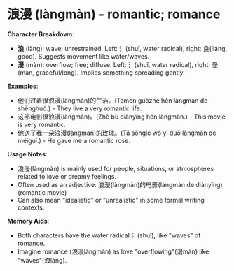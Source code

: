 # **浪漫 (làngmàn) - romantic; romance**

**Character Breakdown**:  
- **浪** (làng): wave; unrestrained. Left: 氵(shuǐ, water radical), right: 良(liáng, good). Suggests movement like water/waves.  
- **漫** (màn): overflow; free; diffuse. Left: 氵(shuǐ, water radical), right: 曼(màn, graceful/long). Implies something spreading gently.

**Examples**:  
- 他们过着很浪漫(làngmàn)的生活。(Tāmen guòzhe hěn làngmàn de shēnghuó.) - They live a very romantic life.  
- 这部电影很浪漫(làngmàn)。(Zhè bù diànyǐng hěn làngmàn.) - This movie is very romantic.  
- 他送了我一朵浪漫(làngmàn)的玫瑰。(Tā sòngle wǒ yì duǒ làngmàn de méiguī.) - He gave me a romantic rose.

**Usage Notes**:  
- 浪漫(làngmàn) is mainly used for people, situations, or atmospheres related to love or dreamy feelings.  
- Often used as an adjective: 浪漫(làngmàn)的电影(làngmàn de diànyǐng) (romantic movie)  
- Can also mean "idealistic" or "unrealistic" in some formal writing contexts.

**Memory Aids**:  
- Both characters have the water radical 氵(shuǐ), like "waves" of romance.  
- Imagine romance (浪漫làngmàn) as love "overflowing"(漫màn) like "waves"(浪làng).